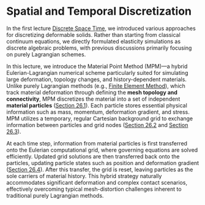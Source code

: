# Spatial and Temporal Discretization

In the first lecture [Discrete Space Time](./lec1-discrete_space_time.md), we introduced various approaches for discretizing deformable solids. Rather than starting from classical continuum equations, we directly formulated elasticity simulations as discrete algebraic problems, with previous discussions primarily focusing on purely Lagrangian schemes.

In this lecture, we introduce the Material Point Method (MPM)—a hybrid Eulerian-Lagrangian numerical scheme particularly suited for simulating large deformation, topology changes, and history-dependent materials. Unlike purely Lagrangian methods (e.g., [Finite Element Method](./lec19-linear_FEM.md)), which track material deformation through defining the **mesh topology and connectivity**, MPM discretizes the material into a set of independent **material particles** ([Section 26.1](./lec26.1-material_particles.md)). Each particle stores essential physical information such as mass, momentum, deformation gradient, and stress. MPM utilizes a temporary, regular Cartesian background grid to exchange information between particles and grid nodes ([Section 26.2](./lec26.2-interpolating_functions.md) and [Section 26.3](./lec26.3-euler_lag_transfers.md)).

At each time step, information from material particles is first transferred onto the Eulerian computational grid, where governing equations are solved efficiently. Updated grid solutions are then transferred back onto the particles, updating particle states such as position and deformation gradient ([Section 26.4](./lec26.4-particle_state_update.md)). After this transfer, the grid is reset, leaving particles as the sole carriers of material history. This hybrid strategy naturally accommodates significant deformation and complex contact scenarios, effectively overcoming typical mesh-distortion challenges inherent to traditional purely Lagrangian methods.